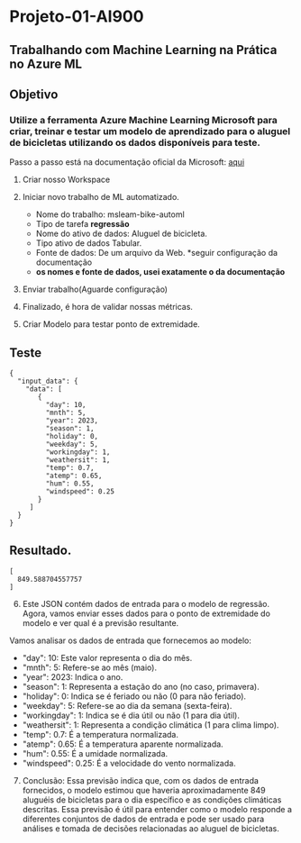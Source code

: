 # Projeto-01-AI900
## Trabalhando com Machine Learning na Prática no Azure ML
## Objetivo
### Utilize a ferramenta Azure Machine Learning Microsoft para criar, treinar e testar um modelo de aprendizado para o aluguel de bicicletas utilizando os dados disponíveis para teste.


Passo a passo está na documentação oficial da Microsoft: [aqui](https://microsoftlearning.github.io/mslearn-ai-fundamentals/Instructions/Labs/01-machine-learning.html)

1. Criar nosso Workspace 
2. Iniciar novo trabalho de ML automatizado. 
    * Nome do trabalho: msleam-bike-automl
    * Tipo de tarefa **regressão**
    * Nome do ativo de dados: Aluguel de bicicleta.
    * Tipo ativo de dados Tabular.
    * Fonte de dados: De um arquivo da Web.
    *seguir configuração da documentação 
    * **os nomes e fonte de dados, usei exatamente o da documentação**


3. Enviar trabalho(Aguarde configuração)
4. Finalizado, é hora de validar nossas métricas.
5. Criar Modelo para testar ponto de extremidade.

## Teste
```
{
  "input_data": {
    "data": [
       {
         "day": 10,
         "mnth": 5,   
         "year": 2023,
         "season": 1,
         "holiday": 0,
         "weekday": 5,
         "workingday": 1,
         "weathersit": 1, 
         "temp": 0.7, 
         "atemp": 0.65,
         "hum": 0.55,
         "windspeed": 0.25 
       }
     ]
  }
}

```
## Resultado.
```
[
  849.588704557757
]
```
6. Este JSON contém dados de entrada para o modelo de regressão. Agora, vamos enviar esses dados para o ponto de extremidade do modelo e ver qual é a previsão resultante.

Vamos analisar os dados de entrada que fornecemos ao modelo:

* "day": 10: Este valor representa o dia do mês.
* "mnth": 5: Refere-se ao mês (maio).
* "year": 2023: Indica o ano.
* "season": 1: Representa a estação do ano (no caso, primavera).
* "holiday": 0: Indica se é feriado ou não (0 para não feriado).
* "weekday": 5: Refere-se ao dia da semana (sexta-feira).
* "workingday": 1: Indica se é dia útil ou não (1 para dia útil).
* "weathersit": 1: Representa a condição climática (1 para clima limpo).
* "temp": 0.7: É a temperatura normalizada.
* "atemp": 0.65: É a temperatura aparente normalizada.
* "hum": 0.55: É a umidade normalizada.
* "windspeed": 0.25: É a velocidade do vento normalizada.

7. Conclusão:
Essa previsão indica que, com os dados de entrada fornecidos, o modelo estimou que haveria aproximadamente  849 aluguéis de bicicletas para o dia específico e as condições climáticas descritas. Essa previsão é útil para entender como o modelo responde a diferentes conjuntos de dados de entrada e pode ser usado para análises e tomada de decisões relacionadas ao aluguel de bicicletas.
